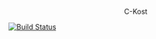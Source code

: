 <p align="center">C-Kost</p>

<p align="center">

</p>

[![Build Status](https://travis-ci.org/anisakhae/uas_paw.svg?branch=master)](https://travis-ci.org/anisakhae/uas_paw)

